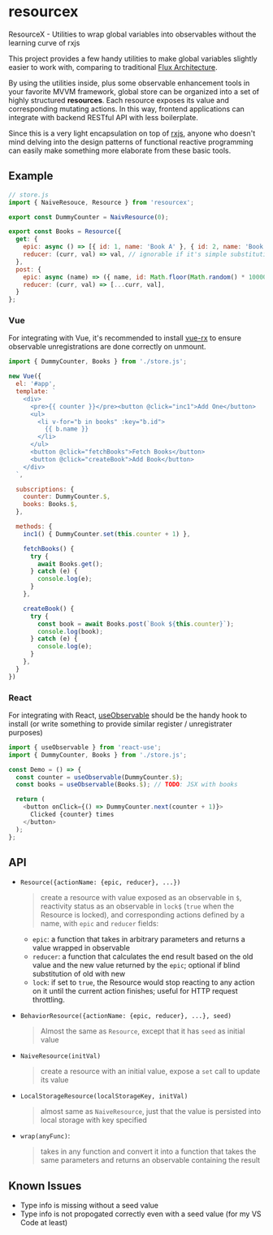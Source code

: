# resourcex

ResourceX - Utilities to wrap global variables into observables without the learning curve of rxjs

This project provides a few handy utilities to make global variables slightly easier to work with,
comparing to traditional [Flux Architecture](https://facebook.github.io/flux/).

By using the utilities inside, plus some observable enhancement tools in your favorite MVVM framework,
global store can be organized into a set of highly structured **resources**. Each resource exposes
its value and corresponding mutating actions.
In this way, frontend applications can integrate with backend RESTful API with less boilerplate.

Since this is a very light encapsulation on top of [rxjs](http://rxjs-dev.firebaseapp.com),
anyone who doesn't mind delving into the design patterns of functional reactive programming
can easily make something more elaborate from these basic tools.

## Example

```javascript
// store.js
import { NaiveResouce, Resource } from 'resourcex';

export const DummyCounter = NaivResource(0);

export const Books = Resource({
  get: {
    epic: async () => [{ id: 1, name: 'Book A' }, { id: 2, name: 'Book B' }],
    reducer: (curr, val) => val, // ignorable if it's simple substitution like this
  },
  post: {
    epic: async (name) => ({ name, id: Math.floor(Math.random() * 100000) }),
    reducer: (curr, val) => [...curr, val],
  }
};
```

### Vue

For integrating with Vue, it's recommended to install [vue-rx](https://github.com/vuejs/vue-rx)
to ensure observable unregistrations are done correctly on unmount.

```javascript
import { DummyCounter, Books } from './store.js';

new Vue({
  el: '#app',
  template: `
    <div>
      <pre>{{ counter }}</pre><button @click="inc1">Add One</button>
      <ul>
        <li v-for="b in books" :key="b.id">
          {{ b.name }}
        </li>
      </ul>
      <button @click="fetchBooks">Fetch Books</button>
      <button @click="createBook">Add Book</button>
    </div>
  `,

  subscriptions: {
    counter: DummyCounter.$,
    books: Books.$,
  },

  methods: {
    inc1() { DummyCounter.set(this.counter + 1) },

    fetchBooks() {
      try {
        await Books.get();
      } catch (e) {
        console.log(e);
      }
    },

    createBook() {
      try {
        const book = await Books.post(`Book ${this.counter}`);
        console.log(book);
      } catch (e) {
        console.log(e);
      }
    },
  }
})
```

### React

For integrating with React, [useObservable](https://github.com/streamich/react-use/blob/master/docs/useObservable.md)
should be the handy hook to install (or write something to provide similar register / unregistrater purposes)

```javascript
import { useObservable } from 'react-use';
import { DummyCounter, Books } from './store.js';

const Demo = () => {
  const counter = useObservable(DummyCounter.$);
  const books = useObservable(Books.$); // TODO: JSX with books

  return (
    <button onClick={() => DummyCounter.next(counter + 1)}>
      Clicked {counter} times
    </button>
  );
};
```

## API

- `Resource({actionName: {epic, reducer}, ...})`

  > create a resource with value exposed as an observable in `$`,
  > reactivity status as an observable in `lock$` (`true` when the Resource is locked),
  > and corresponding actions defined by a name, with `epic` and `reducer` fields:

  - `epic`: a function that takes in arbitrary parameters and returns a value wrapped in observable
  - `reducer`: a function that calculates the end result based on the old value and the new value returned by the `epic`;
    optional if blind substitution of old with new
  - `lock`: if set to `true`, the Resource would stop reacting to any action on it until the current action finishes;
    useful for HTTP request throttling.

- `BehaviorResource({actionName: {epic, reducer}, ...}, seed)`

  > Almost the same as `Resource`, except that it has `seed` as initial value

- `NaiveResource(initVal)`

  > create a resource with an initial value, expose a `set` call to update its value

- `LocalStorageResource(localStorageKey, initVal)`

  > almost same as `NaiveResource`, just that the value is persisted into local storage with key specified

- `wrap(anyFunc)`:
  > takes in any function and convert it into a function that takes the same parameters and returns an observable containing the result

## Known Issues

- Type info is missing without a seed value
- Type info is not propogated correctly even with a seed value (for my VS Code at least)
